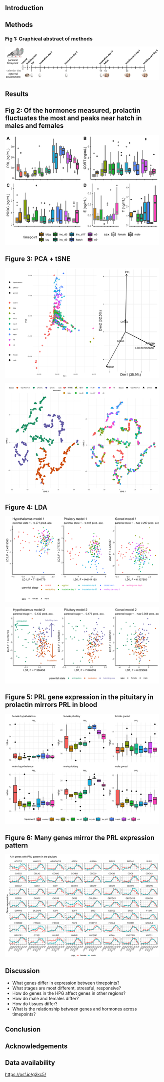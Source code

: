Introduction
------------

Methods
-------

### Fig 1: Graphical abstract of methods

![](../figures/images/timeline_timeline.png)

Results
-------

Fig 2: Of the hormones measured, prolactin fluctuates the most and peaks near hatch in males and females
--------------------------------------------------------------------------------------------------------

![](../figures/hormones/characterization-1.png)

Figure 3: PCA + tSNE
--------------------

![](../figures/pca/pca-3.png)

![](../figures/pca/tSNE-2.png)

Figure 4: LDA
-------------

![](../figures/sexes/LDA-4.png)

![](../figures/characterization/DoveParentsRNAseq_model2.png)

Figure 5: PRL gene expression in the pituitary in prolactin mirrors PRL in blood
--------------------------------------------------------------------------------

![](../figures/characterization/prolactin-1.png)

Figure 6: Many genes mirror the PRL expression pattern
------------------------------------------------------

![](../figures/sexes/wgcna2-1.png)

Discussion
----------

-   What genes differ in expression between timepoints?
-   What stages are most different, stressful, responsive?
-   How do genes in the HPG affect genes in other regions?
-   How do male and females differ?
-   How do tissues differ?
-   What is the relationship between genes and hormones across
    timepoints?

Conclusion
----------

Acknowledgements
----------------

Data availability
-----------------

<a href="https://osf.io/g3kc5/" class="uri">https://osf.io/g3kc5/</a>
